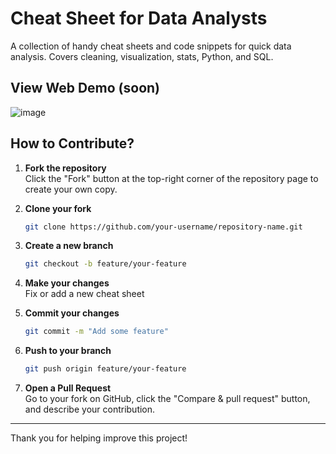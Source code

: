 # Cheat Sheet for Data Analysts

A collection of handy cheat sheets and code snippets for quick data analysis. Covers cleaning, visualization, stats, Python, and SQL.

##  View Web Demo (soon)

![image](https://github.com/user-attachments/assets/97d64ccf-5a61-442a-9e3f-b417e1d0a2a8)

## How to Contribute?

1. **Fork the repository**  
   Click the "Fork" button at the top-right corner of the repository page to create your own copy.

2. **Clone your fork**  
   ```bash
   git clone https://github.com/your-username/repository-name.git
   ```
3. **Create a new branch**  
   ```bash
   git checkout -b feature/your-feature
   ```
4. **Make your changes**  
   Fix or add a new cheat sheet

5. **Commit your changes**  
   ```bash
   git commit -m "Add some feature"
   ```
6. **Push to your branch**  
   ```bash
   git push origin feature/your-feature
   ```

7. **Open a Pull Request**  
   Go to your fork on GitHub, click the "Compare & pull request" button, and describe your contribution.

---

Thank you for helping improve this project!
